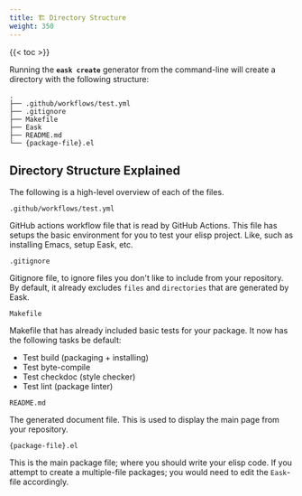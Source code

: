 ```yaml
---
title: 🏗️ Directory Structure
weight: 350
---
```


{{< toc >}}

Running the **`eask create`** generator from the command-line will create
a directory with the following structure:

```
.
├── .github/workflows/test.yml
├── .gitignore
├── Makefile
├── Eask
├── README.md
└── {package-file}.el
```

## Directory Structure Explained

The following is a high-level overview of each of the files.

`.github/workflows/test.yml`

GitHub actions workflow file that is read by GitHub Actions. This file has
setups the basic environment for you to test your elisp project. Like, such
as installing Emacs, setup Eask, etc.

`.gitignore`

Gitignore file, to ignore files you don't like to include from your repository.
By default, it already excludes `files` and `directories` that are generated by
Eask.

`Makefile`

Makefile that has already included basic tests for your package. It now has
the following tasks be default:

* Test build (packaging + installing)
* Test byte-compile
* Test checkdoc (style checker)
* Test lint (package linter)

`README.md`

The generated document file. This is used to display the main page
from your repository.

`{package-file}.el`

This is the main package file; where you should write your elisp code.
If you attempt to create a multiple-file packages; you would need to
edit the `Eask`-file accordingly.
